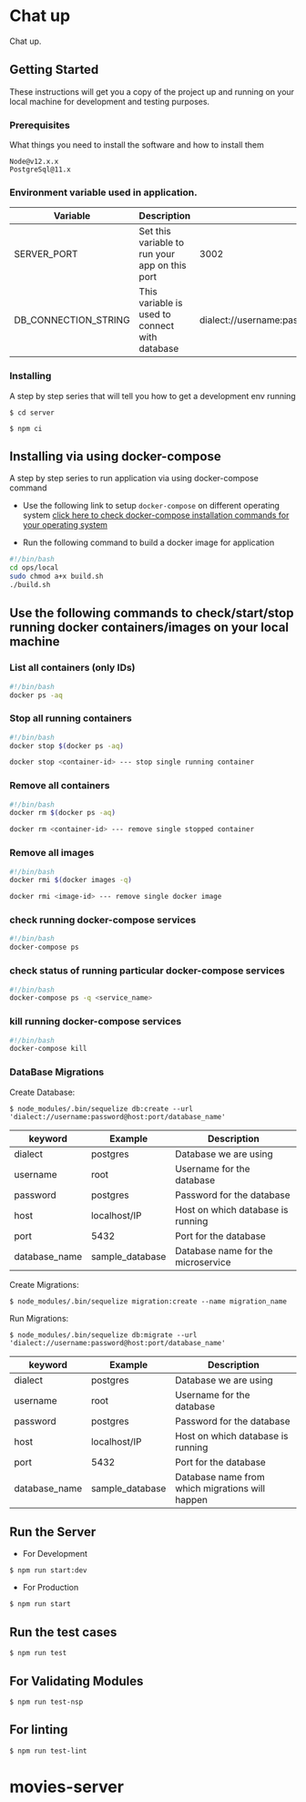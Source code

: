 # Chat up

Chat up.

## Getting Started

These instructions will get you a copy of the project up and running on your local machine for development and testing purposes.

### Prerequisites

What things you need to install the software and how to install them

```
Node@v12.x.x
PostgreSql@11.x
```
### Environment variable used in application.

| Variable            | Description                                           | Example                                             | 
| ------------------- | ----------------------------------------------------- | --------------------------------------------------- |
| SERVER_PORT         | Set this variable to run your app on this port        | 3002                                                |
| DB_CONNECTION_STRING| This variable is used to connect with database        | dialect://username:password@host:port/database_name |

### Installing

A step by step series that will tell you how to get a development env running

```
$ cd server
```

```
$ npm ci
```

## Installing via using docker-compose

A step by step series to run application via using docker-compose command

- Use the following link to setup `docker-compose` on different operating system
[click here to check docker-compose installation commands for your operating system](https://docs.docker.com/compose/install/#install-compose)

- Run the following command to build a docker image for application

```bash
#!/bin/bash
cd ops/local
sudo chmod a+x build.sh
./build.sh
```

## Use the following commands to check/start/stop running docker containers/images on your local machine

### List all containers (only IDs)

```bash
#!/bin/bash
docker ps -aq
```

### Stop all running containers

```bash
#!/bin/bash
docker stop $(docker ps -aq)

docker stop <container-id> --- stop single running container
```

### Remove all containers

```bash
#!/bin/bash
docker rm $(docker ps -aq)

docker rm <container-id> --- remove single stopped container
```

### Remove all images

```bash
#!/bin/bash
docker rmi $(docker images -q)

docker rmi <image-id> --- remove single docker image
```

### check running docker-compose services

```bash
#!/bin/bash
docker-compose ps
```

### check status of running particular docker-compose services

```bash
#!/bin/bash
docker-compose ps -q <service_name>
```

### kill running docker-compose services

```bash
#!/bin/bash
docker-compose kill
```

### DataBase Migrations

Create Database:
```
$ node_modules/.bin/sequelize db:create --url 'dialect://username:password@host:port/database_name'
```
| keyword       | Example         |Description                        |
| ------------- | --------------- |---------------------------------- |
| dialect       | postgres        |Database we are using              |
| username      | root            |Username for the database          |
| password      | postgres        |Password for the database          |
| host          | localhost/IP    |Host on which database is running  |
| port          | 5432            |Port for the database              |
| database_name | sample_database |Database name for the microservice |

Create Migrations:
```
$ node_modules/.bin/sequelize migration:create --name migration_name
```

Run Migrations:
```
$ node_modules/.bin/sequelize db:migrate --url 'dialect://username:password@host:port/database_name'
```
| keyword       | Example         |Description                                     |
| ------------- | --------------- |----------------------------------------------- |
| dialect       | postgres        |Database we are using                           |
| username      | root            |Username for the database                       |
| password      | postgres        |Password for the database                       |
| host          | localhost/IP    |Host on which database is running               |
| port          | 5432            |Port for the database                           |
| database_name | sample_database |Database name from which migrations will happen |

## Run the Server

* For Development
```
$ npm run start:dev
```
* For Production
```
$ npm run start
```
## Run the test cases

```
$ npm run test
```
## For Validating Modules

```
$ npm run test-nsp
```
## For linting

```
$ npm run test-lint
```
# movies-server
